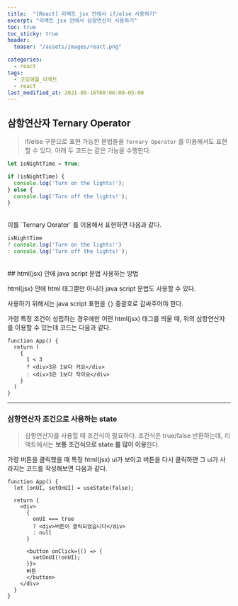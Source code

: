 ```yaml
---
title:  "[React] 리액트 jsx 안에서 if/else 사용하기"
excerpt: "리액트 jsx 안에서 삼항연산자 사용하기"
toc: true
toc_sticky: true
header:
  teaser: "/assets/images/react.png"

categories:
  - react
tags:
  - 코딩애플_리액트
  - react
last_modified_at: 2021-09-16T08:06:00-05:00
---
```


## 삼항연산자 Ternary Operator



> if/else 구문으로 표현 가능한 문법들을 `Ternary Operator` 를 이용해서도 표현할 수 있다. 아래 두 코드는 같은 기능을 수행한다.



```js
let isNightTime = true; 

if (isNightTime) {
  console.log('Turn on the lights!');
} else {
  console.log('Turn off the lights!');
}
```

<br/>
이를 `Ternary Oerator` 를 이용해서 표현하면 다음과 같다.

```js
isNightTime 
? console.log('Turn on the lights!')
: console.log('Turn off the lights!');
```


<br/>
## html(jsx) 안에 java script 문법 사용하는 방법



html(jsx) 안에 html 태그뿐만 아니라  java script 문법도 사용할 수 있다.

사용하기 위해서는 java script 표현을 `{}` 중괄호로 감싸주어야 한다.

가령 특정 조건이 성립하는 경우에만 어떤 html(jsx) 태그를 띄울 때, 위의 삼항연산자를 이용할 수 있는데 코드는 다음과 같다.



```react
function App() {
  return (
    {
      1 < 3
      ? <div>3은 1보다 커요</div>
      : <div>3은 1보다 작아요</div>
    }
  )
}
```

---



### 삼항연산자 조건으로 사용하는 state

> 삼항연산자를 사용헐 때 조건식이 필요하다. 조건식은 true/false 반환하는데, 리액트에서는 **보통 조건식으로  state 를 많이 이용**한다.



가령 버튼을 클릭했을 때 특정 html(jsx) ui가 보이고 버튼을 다시 클릭하면 그 ui가 사라지는 코드를 작성해보면 다음과 같다.

```react
function App() {
  let [onUI, setOnUI] = useState(false);
  
  return {
    <div>
      {
        onUI === true
        ? <div>버튼이 클릭되었습니다</div>
        : null  
      }

      <button onClick={() => {
        setOnUI(!onUI);
      }}>
      버튼
      </button>
    </div>
  }
}
```

